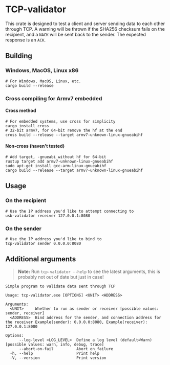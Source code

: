 # TCP-validator

This crate is designed to test a client and server sending data to each other through TCP. A warning will be thrown if the SHA256 checksum fails on the recipient, and a `NACK` will be sent back to the sender. The expected response is an `ACK`.

## Building

### Windows, MacOS, Linux x86

```shell
# For Windows, MacOS, Linux, etc.
cargo build --release
```

### Cross compiling for Armv7 embedded

#### Cross method

```shell
# For embedded systems, use cross for simplicity
cargo install cross
# 32-bit armv7, for 64-bit remove the hf at the end
cross build --release --target armv7-unknown-linux-gnueabihf
```

#### Non-cross (haven't tested)

```shell
# Add target, -gnueabi without hf for 64-bit
rustup target add armv7-unknown-linux-gnueabihf
sudo apt-get install gcc-arm-linux-gnueabihf
cargo build --release --target armv7-unknown-linux-gnueabihf
```

## Usage

### On the recipient

```shell
# Use the IP address you'd like to attempt connecting to
usb-validator receiver 127.0.0.1:8080
```

### On the sender
```shell
# Use the IP address you'd like to bind to
tcp-validator sender 0.0.0.0:8080
```

## Additional arguments

> **Note:** Run `tcp-validator --help` to see the latest arguments, this is probably not out of date but just in case!

```
Simple program to validate data sent through TCP

Usage: tcp-validator.exe [OPTIONS] <UNIT> <ADDRESS>        

Arguments:
  <UNIT>     Whether to run as sender or receiver [possible values: sender, receiver]
  <ADDRESS>  Bind address for the sender, and connection address for the receiver Example(sender): 0.0.0.0:8080, Example(receiver): 127.0.0.1:8080

Options:
      --log-level <LOG_LEVEL>  Define a log level (default=Warn) [possible values: warn, info, debug, trace]
      --abort-on-fail          Abort on failure
  -h, --help                   Print help
  -V, --version                Print version
```